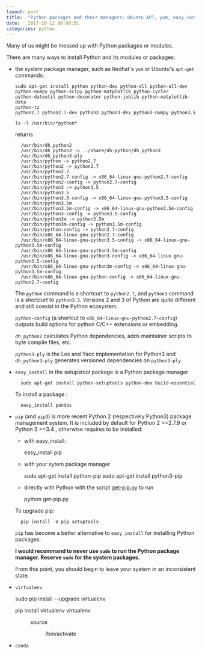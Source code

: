 ```yaml
---
layout: post
title:  "Python packages and their managers: Ubuntu APT, yum, easy_install, pip, virtualenv, conda"
date:   2017-10-12 00:00:51
categories: python
---
```


Many of us might be messed up with Python packages or modules.

There are many ways to install Python and its modules or packages:

- the system package manager, such as Redhat's `yum` or Ubuntu's `apt-get` commands:

      sudo apt-get install python python-dev python-all python-all-dev
      python-numpy python-scipy python-matplotlib python-cycler
      python-dateutil python-decorator python-joblib python-matplotlib-data
      python-tz
      python2.7 python2.7-dev python3 python3-dev python3-numpy python3.5

      ls -l /usr/bin/*python*

    returns

        /usr/bin/dh_python2
        /usr/bin/dh_python3 -> ../share/dh-python/dh_python3
        /usr/bin/dh_python3-ply
        /usr/bin/python -> python2.7
        /usr/bin/python2 -> python2.7
        /usr/bin/python2.7
        /usr/bin/python2.7-config -> x86_64-linux-gnu-python2.7-config
        /usr/bin/python2-config -> python2.7-config
        /usr/bin/python3 -> python3.5
        /usr/bin/python3.5
        /usr/bin/python3.5-config -> x86_64-linux-gnu-python3.5-config
        /usr/bin/python3.5m
        /usr/bin/python3.5m-config -> x86_64-linux-gnu-python3.5m-config
        /usr/bin/python3-config -> python3.5-config
        /usr/bin/python3m -> python3.5m
        /usr/bin/python3m-config -> python3.5m-config
        /usr/bin/python-config -> python2.7-config
        /usr/bin/x86_64-linux-gnu-python2.7-config
        /usr/bin/x86_64-linux-gnu-python3.5-config -> x86_64-linux-gnu-python3.5m-config
        /usr/bin/x86_64-linux-gnu-python3.5m-config
        /usr/bin/x86_64-linux-gnu-python3-config -> x86_64-linux-gnu-python3.5-config
        /usr/bin/x86_64-linux-gnu-python3m-config -> x86_64-linux-gnu-python3.5m-config
        /usr/bin/x86_64-linux-gnu-python-config -> x86_64-linux-gnu-python2.7-config


    The `python` command is a shortcurt to `python2.7`, and `python3` command is a shortcurt to `python3.5`. Versions 2 and 3 of Python are quite different and still coexist in the Python ecosystem.

    `python-config` (a shortcut to `x86_64-linux-gnu-python2.7-config`) outputs build options for python C/C++ extensions or embedding.

    `dh_python2` calculates Python dependencies, adds maintainer scripts to byte compile files, etc.

     `python3-ply` is the Lex and Yacc implementation for Python3 and `dh_python3-ply` generates versioned dependencies on `python3-ply`


- `easy_install` in the setupstool package is a Python package manager

        sudo apt-get install python-setuptools python-dev build-essential

    To install a package :

        easy_install pandas


- `pip` (and `pip3`) is more recent Python 2 (respectively Python3) package management system. It is included by default for Python 2 >=2.7.9 or Python 3 >=3.4 , otherwise requires to be installed:

    - with easy_install:

        easy_install pip

    - with your sytem package manager

        sudo apt-get install python-pip
        sudo apt-get install python3-pip

    - directly with Python with the script [get-pip.py](https://bootstrap.pypa.io/get-pip.py) to run

        python get-pip.py

    To upgrade pip:

        pip install -U pip setuptools

    `pip` has become a better alternative to `easy_install` for installing Python packages.

    **I would recommand to never use `sudo` to run the Python package manager. Reserve `sudo` for the system packages.**

    From this point, you should begin to leave your system in an inconsistent state.




- `virtualenv`

    sudo pip install --upgrade virtualenv

    pip install virtualenv
    virtualenv <DIR>
    source <DIR>/bin/activate


- `conda`
